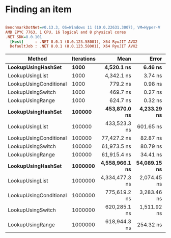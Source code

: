 # Finding an item


``` ini

BenchmarkDotNet=v0.13.3, OS=Windows 11 (10.0.22631.3007), VM=Hyper-V
AMD EPYC 7763, 1 CPU, 16 logical and 8 physical cores
.NET SDK=8.0.101
  [Host]     : .NET 8.0.1 (8.0.123.58001), X64 RyuJIT AVX2
  DefaultJob : .NET 8.0.1 (8.0.123.58001), X64 RyuJIT AVX2


```
|                 Method | Iterations |           Mean |        Error |       StdDev | Allocated |
|----------------------- |----------- |---------------:|-------------:|-------------:|----------:|
|     **LookupUsingHashSet** |       **1000** |     **4,520.1 ns** |      **6.46 ns** |      **5.04 ns** |         **-** |
|        LookupUsingList |       1000 |     4,342.1 ns |      3.74 ns |      3.13 ns |         - |
| LookupUsingConditional |       1000 |       779.2 ns |      0.98 ns |      0.82 ns |         - |
|      LookupUsingSwitch |       1000 |       469.7 ns |      0.27 ns |      0.25 ns |         - |
|       LookupUsingRange |       1000 |       624.7 ns |      0.32 ns |      0.27 ns |         - |
|     **LookupUsingHashSet** |     **100000** |   **453,870.0 ns** |  **4,233.29 ns** |  **3,959.82 ns** |         **-** |
|        LookupUsingList |     100000 |   433,523.3 ns |    601.65 ns |    502.40 ns |         - |
| LookupUsingConditional |     100000 |    77,427.2 ns |     82.87 ns |     69.20 ns |         - |
|      LookupUsingSwitch |     100000 |    61,973.5 ns |     80.79 ns |     71.62 ns |         - |
|       LookupUsingRange |     100000 |    61,915.4 ns |     34.41 ns |     26.86 ns |         - |
|     **LookupUsingHashSet** |    **1000000** | **4,558,966.1 ns** | **54,089.15 ns** | **50,595.03 ns** |         **-** |
|        LookupUsingList |    1000000 | 4,334,477.3 ns |  2,074.45 ns |  1,619.59 ns |         - |
| LookupUsingConditional |    1000000 |   775,619.2 ns |  3,283.46 ns |  2,910.70 ns |         - |
|      LookupUsingSwitch |    1000000 |   620,285.1 ns |  1,511.92 ns |  1,262.52 ns |         - |
|       LookupUsingRange |    1000000 |   618,944.3 ns |    254.32 ns |    198.55 ns |         - |
